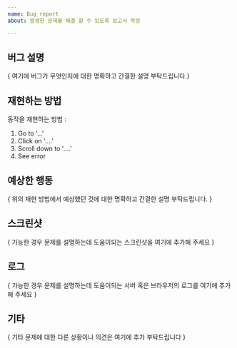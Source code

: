 ```yaml
---
name: Bug report
about: 발생한 문제를 해결 할 수 있도록 보고서 작성

---
```


## 버그 설명 ##
{ 여기에 버그가 무엇인지에 대한 명확하고 간결한 설명 부탁드립니다.}

## 재현하는 방법 ##
동작을 재현하는 방법 :
1. Go to '...'
2. Click on '....'
3. Scroll down to '....'
4. See error

## 예상한 행동 ##
{ 위의 재현 방법에서 예상했던 것에 대한 명확하고 간결한 설명 부탁드립니다. }

## 스크린샷 ##
{ 가능한 경우 문제를 설명하는데 도움이되는 스크린샷을 여기에 추가해 주세요 }

## 로그 ##
{ 가능한 경우 문제를 설명하는데 도움이되는 서버 혹은 브라우저의 로그를 여기에 추가해 주세요 }

## 기타 ##
{ 기타 문제에 대한 다른 상황이나 의견은 여기에 추가 부탁드립니다 }

